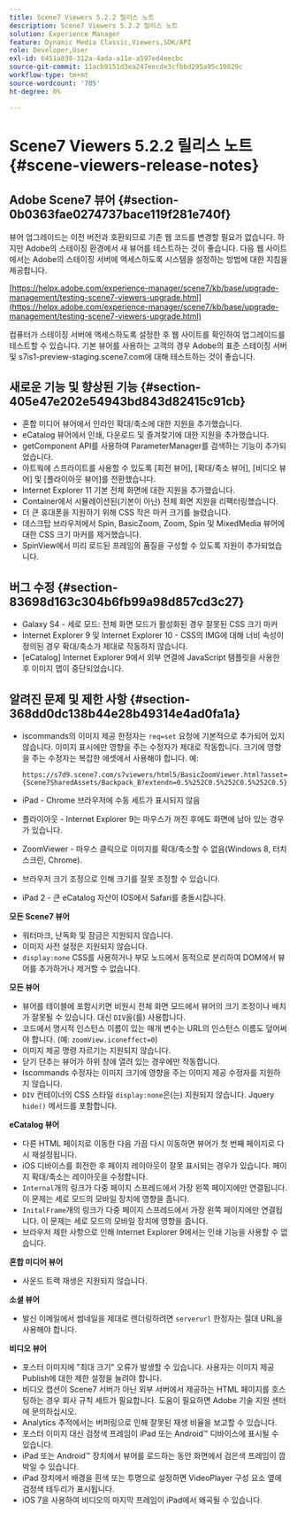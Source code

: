```yaml
---
title: Scene7 Viewers 5.2.2 릴리스 노트
description: Scene7 Viewers 5.2.2 릴리스 노트
solution: Experience Manager
feature: Dynamic Media Classic,Viewers,SDK/API
role: Developer,User
exl-id: 6451a838-312a-4ada-a11e-a597ed4eecbc
source-git-commit: 11acb9151d3ea247eecde3cfbbd295a95c10829c
workflow-type: tm+mt
source-wordcount: '705'
ht-degree: 0%

---
```


# Scene7 Viewers 5.2.2 릴리스 노트{#scene-viewers-release-notes}

## Adobe Scene7 뷰어 {#section-0b0363fae0274737bace119f281e740f}

뷰어 업그레이드는 이전 버전과 호환되므로 기존 웹 코드를 변경할 필요가 없습니다. 하지만 Adobe의 스테이징 환경에서 새 뷰어를 테스트하는 것이 좋습니다. 다음 웹 사이트에서는 Adobe의 스테이징 서버에 액세스하도록 시스템을 설정하는 방법에 대한 지침을 제공합니다.

[https://helpx.adobe.com/experience-manager/scene7/kb/base/upgrade-management/testing-scene7-viewers-upgrade.html](https://helpx.adobe.com/experience-manager/scene7/kb/base/upgrade-management/testing-scene7-viewers-upgrade.html)

컴퓨터가 스테이징 서버에 액세스하도록 설정한 후 웹 사이트를 확인하여 업그레이드를 테스트할 수 있습니다. 기본 뷰어를 사용하는 고객의 경우 Adobe의 표준 스테이징 서버 및 s7is1-preview-staging.scene7.com에 대해 테스트하는 것이 좋습니다.

## 새로운 기능 및 향상된 기능 {#section-405e47e202e54943bd843d82415c91cb}

* 혼합 미디어 뷰어에서 인라인 확대/축소에 대한 지원을 추가했습니다.
* eCatalog 뷰어에서 인쇄, 다운로드 및 즐겨찾기에 대한 지원을 추가했습니다.
* getComponent API를 사용하여 ParameterManager를 검색하는 기능이 추가되었습니다.
* 아트웍에 스프라이트를 사용할 수 있도록 [회전 뷰어], [확대/축소 뷰어], [비디오 뷰어] 및 [플라이아웃 뷰어]를 전환했습니다.
* Internet Explorer 11 기본 전체 화면에 대한 지원을 추가했습니다.
* Container에서 시뮬레이션된(기본이 아닌) 전체 화면 지원을 리팩터링했습니다.
* 더 큰 휴대폰을 지원하기 위해 CSS 작은 마커 크기를 늘렸습니다.
* 데스크탑 브라우저에서 Spin, BasicZoom, Zoom, Spin 및 MixedMedia 뷰어에 대한 CSS 크기 마커를 제거했습니다.
* SpinView에서 미리 로드된 프레임의 품질을 구성할 수 있도록 지원이 추가되었습니다.

## 버그 수정 {#section-83698d163c304b6fb99a98d857cd3c27}

* Galaxy S4 - 세로 모드: 전체 화면 모드가 활성화된 경우 잘못된 CSS 크기 마커
* Internet Explorer 9 및 Internet Explorer 10 - CSS의 IMG에 대해 너비 속성이 정의된 경우 확대/축소가 제대로 작동하지 않습니다.
* [eCatalog] Internet Explorer 9에서 외부 연결에 JavaScript 템플릿을 사용한 후 이미지 맵이 중단되었습니다.

## 알려진 문제 및 제한 사항 {#section-368dd0dc138b44e28b49314e4ad0fa1a}

* iscommands의 이미지 제공 한정자는 `req=set` 요청에 기본적으로 추가되어 있지 않습니다. 이미지 표시에만 영향을 주는 수정자가 제대로 작동합니다. 크기에 영향을 주는 수정자는 복잡한 에셋에서 사용해야 합니다. 예:

  ```
  https://s7d9.scene7.com/s7viewers/html5/BasicZoomViewer.html?asset= {Scene7SharedAssets/Backpack_B?extendn=0.5%252C0.5%252C0.5%252C0.5}
  ```

* iPad - Chrome 브라우저에 수동 세트가 표시되지 않음
* 플라이아웃 - Internet Explorer 9는 마우스가 꺼진 후에도 화면에 남아 있는 경우가 있습니다.
* ZoomViewer - 마우스 클릭으로 이미지를 확대/축소할 수 없음(Windows 8, 터치 스크린, Chrome).
* 브라우저 크기 조정으로 인해 크기를 잘못 조정할 수 있습니다.
* iPad 2 - 큰 eCatalog 자산이 IOS에서 Safari를 충돌시킵니다.

**모든 Scene7 뷰어**

* 워터마크, 난독화 및 잠금은 지원되지 않습니다.
* 이미지 사전 설정은 지원되지 않습니다.
* `display:none` CSS를 사용하거나 부모 노드에서 동적으로 분리하여 DOM에서 뷰어를 추가하거나 제거할 수 없습니다.

**모든 뷰어**

* 뷰어를 테이블에 포함시키면 비원시 전체 화면 모드에서 뷰어의 크기 조정이나 배치가 잘못될 수 있습니다. 대신 `DIV`을(를) 사용합니다.
* 코드에서 명시적 인스턴스 이름이 있는 매개 변수는 URL의 인스턴스 이름도 덮어써야 합니다. (예: `zoomView.iconeffect=0`)
* 이미지 제공 명령 자르기는 지원되지 않습니다.
* 닫기 단추는 뷰어가 하위 창에 열려 있는 경우에만 작동합니다.
* Iscommands 수정자는 이미지 크기에 영향을 주는 이미지 제공 수정자를 지원하지 않습니다.
* `DIV` 컨테이너의 CSS 스타일 `display:none`은(는) 지원되지 않습니다. Jquery `hide()` 메서드를 포함합니다.

**eCatalog 뷰어**

* 다른 HTML 페이지로 이동한 다음 가끔 다시 이동하면 뷰어가 첫 번째 페이지로 다시 재설정됩니다.
* iOS 디바이스를 회전한 후 페이지 레이아웃이 잘못 표시되는 경우가 있습니다. 페이지 확대/축소는 레이아웃을 수정합니다.
* `Internal`개의 링크가 다중 페이지 스프레드에서 가장 왼쪽 페이지에만 연결됩니다. 이 문제는 세로 모드의 모바일 장치에 영향을 줍니다.
* `InitalFrame`개의 링크가 다중 페이지 스프레드에서 가장 왼쪽 페이지에만 연결됩니다. 이 문제는 세로 모드의 모바일 장치에 영향을 줍니다.
* 브라우저 제한 사항으로 인해 Internet Explorer 9에서는 인쇄 기능을 사용할 수 없습니다.

**혼합 미디어 뷰어**

* 사운드 트랙 재생은 지원되지 않습니다.

**소셜 뷰어**

* 발신 이메일에서 썸네일을 제대로 렌더링하려면 `serverurl` 한정자는 절대 URL을 사용해야 합니다.

**비디오 뷰어**

* 포스터 이미지에 &quot;최대 크기&quot; 오류가 발생할 수 있습니다. 사용자는 이미지 제공 Publish에 대한 제한 설정을 늘려야 합니다.
* 비디오 캡션이 Scene7 서버가 아닌 외부 서버에서 제공하는 HTML 페이지를 호스팅하는 경우 회사 규칙 세트가 필요합니다. 도움이 필요하면 Adobe 기술 지원 센터에 문의하십시오.
* Analytics 추적에서는 버퍼링으로 인해 잘못된 재생 비율을 보고할 수 있습니다.
* 포스터 이미지 대신 검정색 프레임이 iPad 또는 Android™ 디바이스에 표시될 수 있습니다.
* iPad 또는 Android™ 장치에서 뷰어를 로드하는 동안 화면에서 검은색 프레임이 깜박일 수 있습니다.
* iPad 장치에서 배경을 흰색 또는 투명으로 설정하면 VideoPlayer 구성 요소 옆에 검정색 테두리가 표시됩니다.
* iOS 7을 사용하여 비디오의 마지막 프레임이 iPad에서 왜곡될 수 있습니다.
